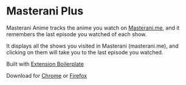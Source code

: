 # Masterani Plus

Masterani Anime tracks the anime you watch on [Masterani.me](masterani.me), and it remembers the last episode you watched of each show.

It displays all the shows you visited in Masterani (masterani.me), and clicking on them will take you to the last episode you watched.

Built with [Extension Boilerplate](https://github.com/EmailThis/extension-boilerplate)

Download for [Chrome](https://chrome.google.com/webstore/detail/masterani-plus/mkpblofoehliaooiibgpjmljecplommm) or [Firefox](https://addons.mozilla.org/en-US/firefox/addon/masterani-plus/)